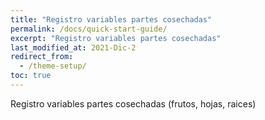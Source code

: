 ```yaml
---
title: "Registro variables partes cosechadas"
permalink: /docs/quick-start-guide/
excerpt: "Registro variables partes cosechadas"
last_modified_at: 2021-Dic-2
redirect_from:
  - /theme-setup/
toc: true
---
```



Registro variables partes cosechadas (frutos, hojas, raices)
